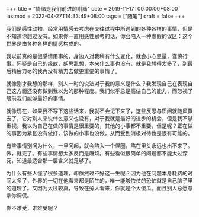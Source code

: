 +++
title = "情绪是我们前进的附庸"
date = 2019-11-17T00:00:00+08:00
lastmod = 2022-04-27T14:33:49+08:00
tags = ["随笔"]
draft = false
+++

我们是感性动物，经常用情感去考虑在交往过程中所遇到的各种各样的事情，但是不知道你想过没有。如果你一直用感性思考的话，你会陷入一种虚假的误区：这个世界是由各种各样的情感构成的。

我以前真的是很感情用事的，身边人对我稍有什么变化，就会小心思量，谨慎行事。怀疑是自己的缘故，胡思乱想，本来什么事也没有，就是我想得太多了，到最后精疲力尽的我再没有精力去做更重要的事情了。

就像刚才我想的那样，别人一时的说法对于我的意义是什么？我发现自己在表现自己这方面还没有做到我以为的那种程度。我们似乎总是高估自己的能力，而忽视了眼前我们能够最好的事情。

就像现在，如果我不写下这些话来，我就不会记下来了，这些反思与质问就随风飘去了，它对别人来说什么意义也没有，对于我就是最好的进步的机会，但是我不够重视。我以为自己在做的事情是很重要的，其他的小事都不重要，但是呢？正在做的事因为紧张没有做好，该做的小事也没做，从而受到消极对待也是很有可能的。

有些事情别问为什么，一旦问起，就会陷入一个怪圈，陷在里头永远也出不来了。做，就完了。有些事情想太多反而是麻烦。有些看似很简单的问题都不能太过深究，知道最适合那一层含义就足够了。

为什么有些人懂了很多道理，却依然过不好这一生呢？因为他在问题本身耗费的时间太多了，外界的一切在他看来都是陌生的，唯一能够依仗的恐怕就是自己脑子里的道理了。又因为太过较真，导致在旁人看来，你就是个大傻瓜。而且别人总愿意拿你调侃。

你不难受，谁难受呢？
